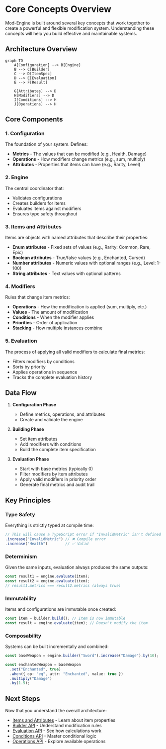 # Core Concepts Overview

Mod-Engine is built around several key concepts that work together to create a powerful and flexible modification system. Understanding these concepts will help you build effective and maintainable systems.

## Architecture Overview

```mermaid
graph TD
    A[Configuration] --> B[Engine]
    B --> C[Builder]
    C --> D[ItemSpec]
    D --> E[Evaluation]
    E --> F[Result]

    G[Attributes] --> D
    H[Modifiers] --> D
    I[Conditions] --> H
    J[Operations] --> H
```

## Core Components

### 1. Configuration

The foundation of your system. Defines:

- **Metrics** - The values that can be modified (e.g., Health, Damage)
- **Operations** - How modifiers change metrics (e.g., sum, multiply)
- **Attributes** - Properties that items can have (e.g., Rarity, Level)

### 2. Engine

The central coordinator that:

- Validates configurations
- Creates builders for items
- Evaluates items against modifiers
- Ensures type safety throughout

### 3. Items and Attributes

Items are objects with named attributes that describe their properties:

- **Enum attributes** - Fixed sets of values (e.g., Rarity: Common, Rare, Epic)
- **Boolean attributes** - True/false values (e.g., Enchanted, Cursed)
- **Number attributes** - Numeric values with optional ranges (e.g., Level: 1-100)
- **String attributes** - Text values with optional patterns

### 4. Modifiers

Rules that change item metrics:

- **Operations** - How the modification is applied (sum, multiply, etc.)
- **Values** - The amount of modification
- **Conditions** - When the modifier applies
- **Priorities** - Order of application
- **Stacking** - How multiple instances combine

### 5. Evaluation

The process of applying all valid modifiers to calculate final metrics:

- Filters modifiers by conditions
- Sorts by priority
- Applies operations in sequence
- Tracks the complete evaluation history

## Data Flow

1. **Configuration Phase**

   - Define metrics, operations, and attributes
   - Create and validate the engine

2. **Building Phase**

   - Set item attributes
   - Add modifiers with conditions
   - Build the complete item specification

3. **Evaluation Phase**
   - Start with base metrics (typically 0)
   - Filter modifiers by item attributes
   - Apply valid modifiers in priority order
   - Generate final metrics and audit trail

## Key Principles

### Type Safety

Everything is strictly typed at compile time:

```typescript
// This will cause a TypeScript error if "InvalidMetric" isn't defined
.increase("InvalidMetric") // ❌ Compile error
.increase("Health")        // ✅ Valid
```

### Determinism

Given the same inputs, evaluation always produces the same outputs:

```typescript
const result1 = engine.evaluate(item);
const result2 = engine.evaluate(item);
// result1.metrics === result2.metrics (always true)
```

### Immutability

Items and configurations are immutable once created:

```typescript
const item = builder.build(); // Item is now immutable
const result = engine.evaluate(item); // Doesn't modify the item
```

### Composability

Systems can be built incrementally and combined:

```typescript
const baseWeapon = engine.builder("Sword").increase("Damage").by(10);

const enchantedWeapon = baseWeapon
  .set("Enchanted", true)
  .when({ op: "eq", attr: "Enchanted", value: true })
  .multiply("Damage")
  .by(1.5);
```

## Next Steps

Now that you understand the overall architecture:

- [Items and Attributes](./items-and-attributes.md) - Learn about item properties
- [Builder API](../api/builder.md) - Understand modification rules
- [Evaluation API](../api/evaluation.md) - See how calculations work
- [Conditions API](../api/conditions.md) - Master conditional logic
- [Operations API](../api/operations.md) - Explore available operations
